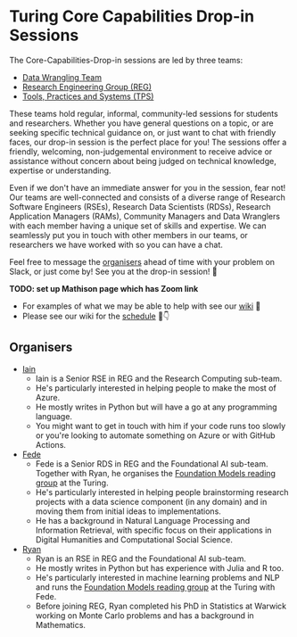 # Turing Core Capabilities Drop-in Sessions

The Core-Capabilities-Drop-in sessions are led by three teams:
- [Data Wrangling Team](https://www.turing.ac.uk/research/data-for-research)
- [Research Engineering Group (REG)](https://www.turing.ac.uk/work-turing/research/research-engineering-group)
- [Tools, Practices and Systems (TPS)](https://www.turing.ac.uk/research/research-programmes/tools-practices-and-systems)

These teams hold regular, informal, community-led sessions for students and researchers. Whether you have general questions on a topic, or are seeking specific technical guidance on, or just want to chat with friendly faces, our drop-in session is the perfect place for you! The sessions offer a friendly, welcoming, non-judgemental environment to receive advice or assistance without concern about being judged on technical knowledge, expertise or understanding.

Even if we don't have an immediate answer for you in the session, fear not! Our teams are well-connected and consists of a diverse range of Research Software Engineers (RSEs), Research Data Scientists (RDSs), Research Application Managers (RAMs), Community Managers and Data Wranglers with each member having a unique set of skills and expertise. We can seamlessly put you in touch with other members in our teams, or researchers we have worked with so you can have a chat.

Feel free to message the [organisers](#organisers) ahead of time with your problem on Slack, or just come by! See you at the drop-in session! 🚀

**TODO: set up Mathison page which has Zoom link**

- For examples of what we may be able to help with see our [wiki](https://github.com/alan-turing-institute/core-capabilities-drop-in/wiki) 🧐
- Please see our wiki for the [schedule](https://github.com/alan-turing-institute/core-capabilities-drop-in/wiki/Schedule) 📅👇

## Organisers

- [Iain](https://www.turing.ac.uk/people/research-engineering/iain-stenson)
    - Iain is a Senior RSE in REG and the Research Computing sub-team.
    - He's particularly interested in helping people to make the most of Azure.
    - He mostly writes in Python but will have a go at any programming language.
    - You might want to get in touch with him if your code runs too slowly or you're looking to automate something on Azure or with GitHub Actions.
- [Fede](https://www.turing.ac.uk/people/researchers/federico-nanni)
    - Fede is a Senior RDS in REG and the Foundational AI sub-team. Together with Ryan, he organises the [Foundation Models reading group](https://github.com/alan-turing-institute/foundation-models-reading-group) at the Turing.
    - He's particularly interested in helping people brainstorming research projects with a data science component (in any domain) and in moving them from initial ideas to implementations.
    - He has a background in Natural Language Processing and Information Retrieval, with specific focus on their applications in Digital Humanities and Computational Social Science.
- [Ryan](https://www.turing.ac.uk/people/research-engineering/ryan-chan)
    - Ryan is an RSE in REG and the Foundational AI sub-team.
    - He mostly writes in Python but has experience with Julia and R too.
    - He's particularly interested in machine learning problems and NLP and runs the [Foundation Models reading group](https://github.com/alan-turing-institute/foundation-models-reading-group) at the Turing with Fede.
    - Before joining REG, Ryan completed his PhD in Statistics at Warwick working on Monte Carlo problems and has a background in Mathematics.
